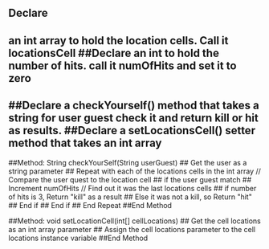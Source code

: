 ## Declare 
an int array to hold the location cells. Call it locationsCell
##Declare
an int to hold the number of hits. call it numOfHits and set it to zero
----------------------------------------------------------------------------------------------------
##Declare 
a checkYourself() method that takes a string for user guest check it and return kill or hit
as results.
##Declare 
a setLocationsCell() setter method that takes an int array
----------------------------------------------------------------------------------------------------
##Method: 
String checkYourSelf(String userGuest)
    ## Get the user as a string parameter
    ## Repeat with each of the locations cells in the int array
        // Compare the user quest to the location cell
        ## if the user guest match
            ## Increment numOfHits
            // Find out it was the last locations cells 
            ## if number of hits is 3, Return "kill" as a result
            ## Else it was not a kill, so Return "hit"
            ## End if
        ## End if
    ## End Repeat
##End Method

##Method:
void setLocationCell(int[] cellLocations)
    ## Get the cell locations as an int array parameter
    ## Assign the cell locations parameter to the cell locations instance variable 
##End Method
